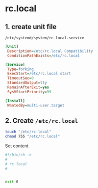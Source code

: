 # rc.local

## 1. create unit file
`/etc/systemd/system/rc-local.service`
```ini
[Unit]
 Description=/etc/rc.local Compatibility
 ConditionPathExists=/etc/rc.local

[Service]
 Type=forking
 ExecStart=/etc/rc.local start
 TimeoutSec=0
 StandardOutput=tty
 RemainAfterExit=yes
 SysVStartPriority=99

[Install]
 WantedBy=multi-user.target
```

## 2. Create `/etc/rc.local`
```bash
touch "/etc/rc.local"
chmod 755 "/etc/rc.local"
```
Set content
```bash
#!/bin/sh -e
#
# rc.local
#


exit 0

```
